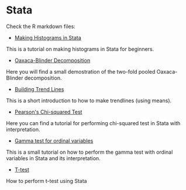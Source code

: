 # Stata

Check the R markdown files:

* [Making Histograms in Stata](https://github.com/Kolpashnikova/Stata/blob/master/test.Rmd)

This is a tutorial on making histograms in Stata for beginners. 

* [Oaxaca-Blinder Decomposition](https://github.com/Kolpashnikova/Stata/blob/master/oaxaca.md)

Here you will find a small demostration of the two-fold pooled Oaxaca-Blinder decomposition.

* [Building Trend Lines](https://github.com/Kolpashnikova/Stata/blob/master/Trends.md)

This is a short introduction to how to make trendlines (using means).

* [Pearson's Chi-squared Test](https://github.com/Kolpashnikova/Stata/blob/master/chi.md)

Here you can find a tutorial for performing chi-squared test in Stata with interpretation.

* [Gamma test for ordinal variables](https://github.com/Kolpashnikova/Stata/blob/master/gamma.md)

This is a small tutorial on how to perform the gamma test with ordinal variables in Stata and its interpretation.

* [T-test](https://github.com/Kolpashnikova/Stata/blob/master/ttest.md)

How to perform t-test using Stata
